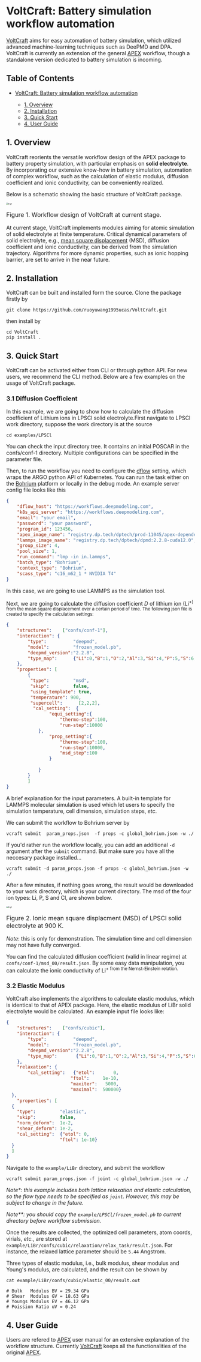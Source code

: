 # VoltCraft: Battery simulation workflow automation
[VoltCraft](https://github.com/ruoyuwang1995ucas/LAM-SSB) aims for easy automation of battery simulation, which utilized advanced machine-learning techniques such as DeePMD and DPA. VoltCraft is currently an extension of the general [APEX](https://github.com/deepmodeling/APEX) workflow, though a standalone version dedicated to battery simulation is incoming.

## Table of Contents

- [VoltCraft: Battery simulation workflow automation](#voltcraft-battery-simulation-workflow-automation)

  - [1. Overview](#1-overview)
  - [2. Installation](#2-installation)
  - [3. Quick Start](#3-quick-start)
  - [4. User Guide](#4-user-guide)


## 1. Overview
VoltCraft reorients the versatile workflow design of the APEX package to battery property simulation, with particular emphasis on **solid electrolyte**. By incorporating our extensive know-how in battery simulation, automation of complex workflow, such as the calculation of elastic modulus, diffusion coefficient and ionic conductivity, can be conveniently realized. 

Below is a schematic showing the basic structure of VoltCraft package.
 <div>
    <img src="./docs/images/schematic.png" alt="Fig1" style="zoom: 35%;">
    <p style='font-size:1.0rem; font-weight:none'>Figure 1. Workflow design of VoltCraft at current stage.</p>
</div>

At current stage, VoltCraft implements modules aiming for atomic simulation of solid electrolyte at finite temperature. Critical dynamical parameters of solid electrolyte, e.g., [mean square displacement](https://en.wikipedia.org/wiki/Mean_squared_displacement) (MSD), diffusion coefficient and ionic conductivity, can be derived from the simulation trajectory.  Algorithms for more dynamic properties, such as ionic hopping barrier, are set to arrive in the near future.

## 2. Installation
VoltCraft can be built and installed form the source. Clone the package firstly by
```shell
git clone https://github.com/ruoyuwang1995ucas/VoltCraft.git
```

then install by
```shell
cd VoltCraft
pip install .
```

## 3. Quick Start
VoltCraft can be activated either from CLI or through python API. For new users, we recommend the CLI method. Below are a few examples on the usage of VoltCraft package.

### 3.1 Diffusion Coefficient
In this example, we are going to show how to calculate the diffusion coefficient of Lithium ions in LPSCl solid electrolyte.First navigate to LPSCl work directory, suppose the work directory is at the source
```shell
cd examples/LPSCl
```

You can check the input directory tree. It contains an initial POSCAR in the confs/conf-1 directory. Multiple configurations can be specified in the parameter file.

Then, to run the workflow you need to configure the [dflow](https://github.com/dptech-corp/dflow) setting, which wraps the ARGO python API of Kubernetes. You can run the task either on the [Bohrium](https://bohrium.dp.tech/home) platform or locally in the debug mode. An example server config file looks like this
```json
{
    "dflow_host": "https://workflows.deepmodeling.com",
    "k8s_api_server": "https://workflows.deepmodeling.com",
    "email": "your email",
    "password": "your password",
    "program_id": 123456,
    "apex_image_name": "registry.dp.tech/dptech/prod-11045/apex-dependency:1.1.0",
    "lammps_image_name": "registry.dp.tech/dptech/dpmd:2.2.8-cuda12.0",
    "group_size": 4,
    "pool_size": 1,
    "run_command": "lmp -in in.lammps",
    "batch_type": "Bohrium",
    "context_type": "Bohrium",
    "scass_type": "c16_m62_1 * NVIDIA T4"
}
```
In this case, we are going to use LAMMPS as the simulation tool.

Next, we are going to calculate the diffusion coefficient $D$ of lithium ion (Li<sup>+</sub>) from the mean square displacement over a certain period of time. The following json file is created to specify the calculation settings:

```json
{
    "structures":    ["confs/conf-1"],
    "interaction": {
        "type":          "deepmd",
        "model":         "frozen_model.pb",
        "deepmd_version":"2.2.8",
        "type_map":      {"Li":0,"B":1,"O":2,"Al":3,"Si":4,"P":5,"S":6,"Cl":7,"Ga":8,"Ge":9,"As":10,"Br":11,"Sn":12,"Sb":13,"I":14}
    },
    "properties": [
        {
         "type":         "msd",
         "skip":         false,
         "using_template": true,
         "temperature": 900,
         "supercell":      [2,2,2],
	      "cal_setting":  {
                "equi_setting":{
                    "thermo-step":100,
                    "run-step":10000
            },
                "prop_setting":{
                    "thermo-step":100,
                    "run-step":10000,
                    "msd_step":100
                }
                    
            }
        }
        ]
}
```
A brief explanation for the input parameters. A built-in template for LAMMPS molecular simulation is used which let users to specify the simulation temperature, cell dimension, simulation steps, *etc*.

We can submit the workflow to Bohrium server by 
```shell
vcraft submit  param_props.json  -f props -c global_bohrium.json -w ./ 
```
If you'd rather run the workflow locally, you can add an additional `-d` argument after the `submit` command. But make sure you have all the neccesary package installed...
```shell
vcraft submit -d param_props.json -f props -c global_bohrium.json -w ./
```

After a few minutes, if nothing goes wrong, the result would be downloaded to your work directory, which is your current directory. The msd of the four ion types: Li, P, S and Cl, are shown below.
 <div>
    <img src="./docs/images/msd.png" alt="Fig1" style="zoom: 35%;">
    <p style='font-size:1.0rem; font-weight:none'>Figure 2. Ionic mean square displacment (MSD) of LPSCl solid electrolyte at 900 K.</p>
</div>

*Note*: this is only for demonstration. The simulation time and cell dimension may not have fully converged. 

You can find the calculated diffusion coefficient (valid in linear regime) at `confs/conf-1/msd_00/result.json`. By some easy data manipulation, you can calculate the ionic conductivity of Li<sup>+</sub> from the Nernst-Einstein relation.

### 3.2 Elastic Modulus
VoltCraft also implements the algorithms to calculate elastic modulus, which is identical to that of APEX package. Here, the elastic modulus of LiBr solid electrolyte would be calculated. An example input file looks like:
```json
{
    "structures":    ["confs/cubic"],
    "interaction": {
        "type":          "deepmd",
        "model":         "frozen_model.pb",
        "deepmd_version":"2.2.8",
        "type_map":       {"Li":0,"B":1,"O":2,"Al":3,"Si":4,"P":5,"S":6,"Cl":7,"Ga":8,"Ge":9,"As":10,"Br":11,"Sn":12,"Sb":13,"I":14}
    },
    "relaxation": {
        "cal_setting":   {"etol":       0,
                        "ftol":     1e-10,
                        "maxiter":   5000,
                        "maximal":  500000}
  },
    "properties": [
  {
    "type":         "elastic",
    "skip":         false,
    "norm_deform":  1e-2,
    "shear_deform": 1e-2,
    "cal_setting":  {"etol": 0,
                    "ftol": 1e-10}
  }
  ]
}
```
Navigate to the `example/LiBr` directory, and submit the workflow
```shell
vcraft submit param_props.json -f joint -c global_bohrium.json -w ./
```
*Note\*: this example includes both lattice relaxation and elastic calculation, so the flow type needs to be specified as `joint`. However, this may be subject to change in the future.*

*Note\*\*: you should copy the `example/LPSCl/frozen_model.pb` to current directory before workflow submission.*

Once the results are collected, the optimized cell parameters, atom coords, virials, *etc.*, are stored at `example/LiBr/confs/cubic/relaxation/relax_task/result.json`. For instance, the relaxed lattice parameter should be `5.44` Angstrom. 

Three types of elastic modulus, i.e., bulk modulus, shear modulus and Young's modulus, are calculated, and the result can be shown by
```shell
cat example/LiBr/confs/cubic/elastic_00/result.out

# Bulk   Modulus BV = 29.34 GPa
# Shear  Modulus GV = 18.63 GPa
# Youngs Modulus EV = 46.12 GPa
# Poission Ratio uV = 0.24
```


## 4. User Guide
Users are refered to [APEX](https://github.com/deepmodeling/APEX) user manual for an extensive explanation of the workflow structure. Currently [VoltCraft](https://github.com/ruoyuwang1995ucas/LAM-SSB) keeps all the functionalities of the original [APEX](https://github.com/deepmodeling/APEX).



